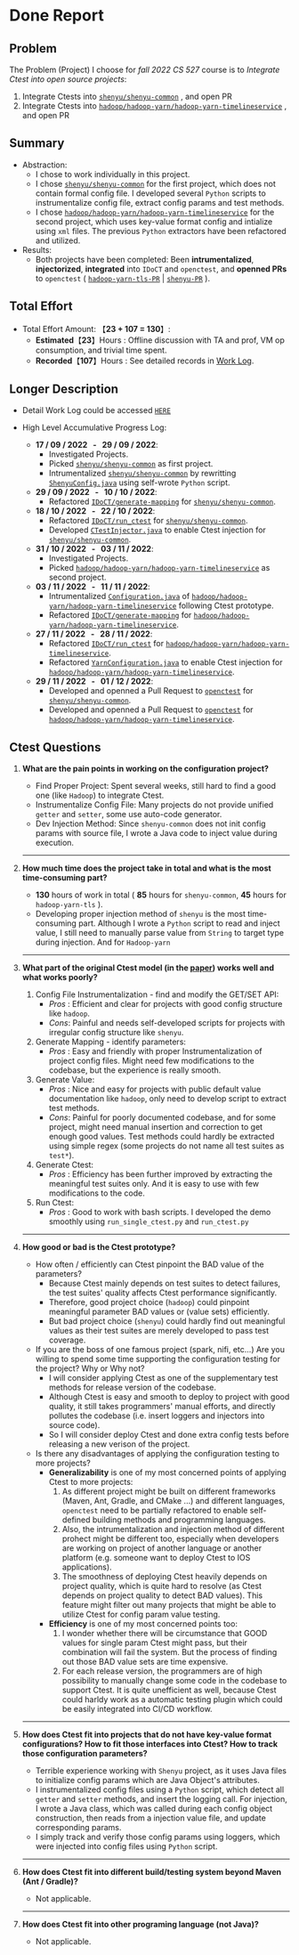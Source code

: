 # **Done Report**
## **Problem**
The Problem (Project) I choose for *fall 2022 CS 527* course is to *Integrate Ctest into open source projects*:
1. Integrate Ctests into [`shenyu/shenyu-common`](https://github.com/apache/shenyu) , and open PR
2. Integrate Ctests into [`hadoop/hadoop-yarn/hadoop-yarn-timelineservice`](https://github.com/apache/hadoop) , and open PR
## **Summary**
* Abstraction:
    * I chose to work individually in this project. 
    * I chose [`shenyu/shenyu-common`](https://github.com/KobeNorris/shenyu) for the first project, which does not contain formal config file. I developed several `Python` scripts to instrumentalize config file, extract config params and test methods. 
    * I chose [`hadoop/hadoop-yarn/hadoop-yarn-timelineservice`](https://github.com/KobeNorris/hadoop) for the second project, which uses key-value format config and intialize using `xml` files. The previous `Python` extractors have been refactored and utilized.
* Results: 
    * Both projects have been completed: Been **intrumentalized**, **injectorized**, **integrated** into `IDoCT` and `openctest`, and **openned PRs** to `openctest` ( [`hadoop-yarn-tls-PR`](https://github.com/xlab-uiuc/openctest/pull/22) | [`shenyu-PR`](https://github.com/xlab-uiuc/openctest/pull/14) ).
## **Total Effort**
* Total Effort Amount: 【**23 + 107 = 130**】:
    * **Estimated**【**23**】Hours : Offline discussion with TA and prof, VM op consumption, and trivial time spent.
    * **Recorded**【**107**】Hours : See detailed records in [Work Log](https://gitlab.engr.illinois.edu/kejiawu2/cs527/-/blob/main/work_log.md).
## **Longer Description**
* Detail Work Log could be accessed [`HERE`](https://gitlab.engr.illinois.edu/kejiawu2/cs527/-/blob/main/work_log.md)

* High Level Accumulative Progress Log:

    * **17 / 09 / 2022 &nbsp; - &nbsp; 29 / 09 / 2022**:
        * Investigated Projects.
        * Picked [`shenyu/shenyu-common`](https://github.com/apache/shenyu) as first project.
        * Intrumentalized [`shenyu/shenyu-common`](https://github.com/KobeNorris/shenyu) by rewritting [`ShenyuConfig.java`](https://github.com/KobeNorris/shenyu/blob/master/shenyu-common/src/main/java/org/apache/shenyu/common/config/ShenyuConfig.java) using self-wrote `Python` script.
    * **29 / 09 / 2022 &nbsp; - &nbsp; 10 / 10 / 2022**:
        * Refactored [`IDoCT/generate-mapping`](https://github.com/KobeNorris/IDoCT/tree/main/generate_mapping) for [`shenyu/shenyu-common`](https://github.com/KobeNorris/shenyu).
    * **18 / 10 / 2022 &nbsp; - &nbsp; 22 / 10 / 2022**:
        * Refactored [`IDoCT/run_ctest`](https://github.com/KobeNorris/IDoCT/tree/main/run_ctest) for [`shenyu/shenyu-common`](https://github.com/KobeNorris/shenyu).
        * Developed [`CTestInjector.java`](https://github.com/KobeNorris/shenyu/blob/master/shenyu-common/src/main/java/org/apache/shenyu/common/config/CTestInjector.java) to enable Ctest injection for [`shenyu/shenyu-common`](https://github.com/KobeNorris/shenyu).
    * **31 / 10 / 2022 &nbsp; - &nbsp; 03 / 11 / 2022**:
        * Investigated Projects.
        * Picked [`hadoop/hadoop-yarn/hadoop-yarn-timelineservice`](https://github.com/apache/hadoop) as second project.
    * **03 / 11 / 2022 &nbsp; - &nbsp; 11 / 11 / 2022**:
        * Intrumentalized [`Configuration.java`](https://github.com/KobeNorris/hadoop/blob/trunk/hadoop-common-project/hadoop-common/src/main/java/org/apache/hadoop/conf/Configuration.java) of [`hadoop/hadoop-yarn/hadoop-yarn-timelineservice`](https://github.com/KobeNorris/hadoop) following Ctest prototype.
        * Refactored [`IDoCT/generate-mapping`](https://github.com/KobeNorris/IDoCT/tree/main/generate_mapping) for [`hadoop/hadoop-yarn/hadoop-yarn-timelineservice`](https://github.com/KobeNorris/hadoop).
    * **27 / 11 / 2022 &nbsp; - &nbsp; 28 / 11 / 2022**:
        * Refactored [`IDoCT/run_ctest`](https://github.com/KobeNorris/IDoCT/tree/main/run_ctest) for [`hadoop/hadoop-yarn/hadoop-yarn-timelineservice`](https://github.com/KobeNorris/hadoop).
        * Refactored [`YarnConfiguration.java`](https://github.com/KobeNorris/hadoop/blob/trunk/hadoop-yarn-project/hadoop-yarn/hadoop-yarn-api/src/main/java/org/apache/hadoop/yarn/conf/YarnConfiguration.java) to enable Ctest injection for [`hadoop/hadoop-yarn/hadoop-yarn-timelineservice`](https://github.com/KobeNorris/hadoop).
    * **29 / 11 / 2022 &nbsp; - &nbsp; 01 / 12 / 2022**:
        * Developed and openned a Pull Request to [`openctest`](https://github.com/xlab-uiuc/openctest) for [`shenyu/shenyu-common`](https://github.com/xlab-uiuc/openctest/pull/14).
        * Developed and openned a Pull Request to [`openctest`](https://github.com/xlab-uiuc/openctest) for [`hadoop/hadoop-yarn/hadoop-yarn-timelineservice`](https://github.com/xlab-uiuc/openctest/pull/22).

## **Ctest Questions**
1. **What are the pain points in working on the configuration project?**

    * Find Proper Project: Spent several weeks, still hard to find a good one (like `Hadoop`) to integrate Ctest.
    * Instrumentalize Config File: Many projects do not provide unified `getter` and `setter`, some use auto-code generator.
    * Dev Injection Method: Since `shenyu-common` does not init config params with source file, I wrote a Java code to inject value during execution.

    ----

2. **How much time does the project take in total and what is the most time-consuming part?**

    * **130** hours of work in total ( **85** hours for `shenyu-common`, **45** hours for `hadoop-yarn-tls` ).
    * Developing proper injection method of `shenyu` is the most time-consuming part. Although I wrote a `Python` script to read and inject value, I still need to manually parse value from `String` to target type during injection. And for `Hadoop-yarn`

    ----

3. **What part of the original Ctest model (in the [paper](https://www.usenix.org/conference/osdi20/presentation/sun)) works well and what works poorly?**
    1. Config File Instrumentalization - find and modify the GET/SET API:
        * *Pros* : Efficient and clear for projects with good config structure like `hadoop`.
        * *Cons*: Painful and needs self-developed scripts for projects with irregular config structure like `shenyu`.
    2. Generate Mapping - identify parameters:
        * *Pros* : Easy and friendly with proper Instrumentalization of project config files. Might need few modifications to the codebase, but the experience is really smooth.
    3. Generate Value:
        * *Pros* : Nice and easy for projects with public default value documentation like `hadoop`, only need to develop script to extract test methods.
        * *Cons*: Painful for poorly documented codebase, and for some project, might need manual insertion and correction to get enough good values. Test methods could hardly be extracted using simple regex (some projects do not name all test suites as `test*`).
    4. Generate Ctest:
        * *Pros* : Efficiency has been further improved by extracting the meaningful test suites only. And it is easy to use with few modifications to the code.
    5. Run Ctest:
        * *Pros* : Good to work with bash scripts. I developed the demo smoothly using `run_single_ctest.py` and `run_ctest.py`
    ----

4. **How good or bad is the Ctest prototype?**
    * How often / efficiently can Ctest pinpoint the BAD value of the parameters?
        * Because Ctest mainly depends on test suites to detect failures, the test suites' quality affects Ctest performance significantly.
        * Therefore, good project choice (`hadoop`) could pinpoint meaningful parameter BAD values or (value sets) efficiently. 
        * But bad project choice (`shenyu`) could hardly find out meaningful values as their test suites are merely developed to pass test coverage.
    * If you are the boss of one famous project (spark, nifi, etc...) Are you willing to spend some time supporting the configuration testing for the project? Why or Why not?
        * I will consider applying Ctest as one of the supplementary test methods for release version of the codebase. 
        * Although Ctest is easy and smooth to deploy to project with good quality, it still takes programmers' manual efforts, and directly pollutes the codebase (i.e. insert loggers and injectors into source code).
        * So I will consider deploy Ctest and done extra config tests before releasing a new verison of the project.
    * Is there any disadvantages of applying the configuration testing to more projects?
        * **Generalizability** is one of my most concerned points of applying Ctest to more projects:
            1. As different project might be built on different frameworks (Maven, Ant, Gradle, and CMake ...) and different languages, `openctest` need to be partially refactored to enable self-defined building methods and programming languages.
            2. Also, the intrumentalization and injection method of different prohect might be different too, especially when developers are working on project of another language or another platform (e.g. someone want to deploy Ctest to IOS applications).
            3. The smoothness of deploying Ctest heavily depends on project quality, which is quite hard to resolve (as Ctest depends on project quality to detect BAD values). This feature might filter out many projects that might be able to utilize Ctest for config param value testing.
        * **Efficiency** is one of my most concerned points too:
            1. I wonder whether there will be circumstance that GOOD values for single param Ctest might pass, but their combination will fail the system. But the process of finding out those BAD value sets are time expensive.
            2. For each release version, the programmers are of high possibility to manually change some code in the codebase to support Ctest. It is quite unefficient as well, because Ctest could harldy work as a automatic testing plugin which could be easily integrated into CI/CD workflow.
    ----

5. **How does Ctest fit into projects that do not have key-value format configurations? How to fit those interfaces into Ctest? How to track those configuration parameters?**

    * Terrible experience working with `Shenyu` project, as it uses Java files to initialize config params which are Java Object's attributes.
    * I instrumentalized config files using a `Python` script, which detect all `getter` and `setter` methods, and insert the logging call. For injection, I wrote a Java class, which was called during each config object construction, then reads from a injection value file, and update corresponding params.
    * I simply track and verify those config params using loggers, which were injected into config files using `Python` script.

    ----
6. **How does Ctest fit into different build/testing system beyond Maven (Ant / Gradle)?**
    * Not applicable.
    ----
7. **How does Ctest fit into other programing language (not Java)?**
    * Not applicable.